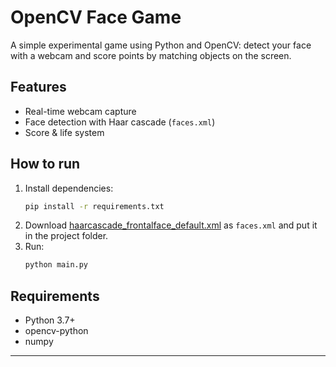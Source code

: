# OpenCV Face Game

A simple experimental game using Python and OpenCV: detect your face with a webcam and score points by matching objects on the screen.

## Features
- Real-time webcam capture
- Face detection with Haar cascade (`faces.xml`)
- Score & life system

## How to run

1. Install dependencies:
    ```bash
    pip install -r requirements.txt
    ```
2. Download [haarcascade_frontalface_default.xml](https://github.com/opencv/opencv/blob/master/data/haarcascades/haarcascade_frontalface_default.xml) as `faces.xml` and put it in the project folder.
3. Run:
    ```bash
    python main.py
    ```

## Requirements

- Python 3.7+
- opencv-python
- numpy

---
